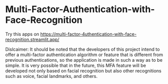 # Multi-Factor-Authentication-with-Face-Recognition

Try this apps on https://multi-factor-4uthentication-with-face-recognition.streamlit.app/

Dislcaimer:
It should be noted that the developers of this project intend to offer a multi-factor authentication algorithm or feature that is different from previous authentications, so the application is made in such a way as to be simple. It is very possible that in the future, this MFA feature will be developed not only based on facial recognition but also other recognitions such as voice, facial landmarks, and others.
